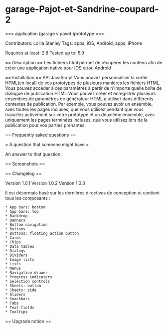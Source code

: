 # garage-Pajot-et-Sandrine-coupard-2

=== application (garage v pavot )prototype ===

Contributors: Lollia Stanley
Tags:  apps, iOS, Android,  apps, iPhone

Requires at least: 2.8
Tested up to: 5.9

== Description ==
Les fichiers html permet de récupérer les contenu afin de créer une application native pour iOS et/ou Android

== Installation ==
API JavaScript
Vous pouvez personnaliser la sortie HTML(en local) de vos prototypes de plusieurs manières les fichiers HTML. Vous pouvez accéder à ces paramètres à partir de n'importe quelle boîte de dialogue de publication HTML.Vous pouvez créer et enregistrer plusieurs ensembles de paramètres de générateur HTML à utiliser dans différents contextes de publication. Par exemple, vous pouvez avoir un ensemble, avec toutes les pages incluses, que vous utilisez pendant que vous travaillez activement sur votre prototype et un deuxième ensemble, avec uniquement les pages terminées incluses, que vous utilisez lors de la publication pour vos parties prenantes.


== Frequently asked questions ==

= A question that someone might have =

An answer to that question.

== Screenshots ==


== Changelog ==

Version 1.0.1 
Version 1.0.2 
Version 1.0.3

 Il est désormais basé sur les dernières directives de conception et contient tous les composants :

    * App bars: bottom
    * App bars: top
    * Backdrop
    * Banners
    * Bottom navigation
    * Buttons
    * Buttons: floating action button
    * Cards
    * Chips
    * Data tables
    * Dialogs
    * Dividers
    * Image lists
    * Lists
    * Menus
    * Navigation drawer
    * Progress indicators
    * Selection controls
    * Sheets: bottom
    * Sheets: side
    * Sliders
    * Snackbars
    * Tabs
    * Text fields
    * Tooltips

== Upgrade notice ==

